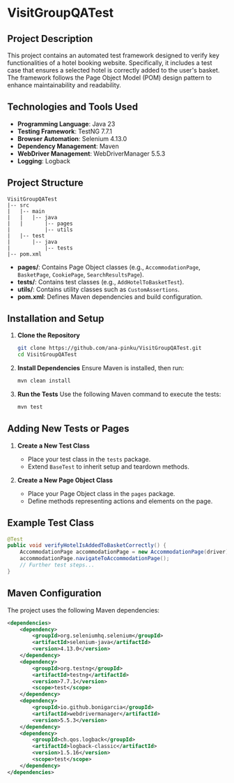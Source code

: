 # VisitGroupQATest

## Project Description
This project contains an automated test framework designed to verify key functionalities of a hotel booking website. Specifically, it includes a test case that ensures a selected hotel is correctly added to the user's basket. The framework follows the Page Object Model (POM) design pattern to enhance maintainability and readability.

## Technologies and Tools Used
- **Programming Language**: Java 23
- **Testing Framework**: TestNG 7.7.1
- **Browser Automation**: Selenium 4.13.0
- **Dependency Management**: Maven
- **WebDriver Management**: WebDriverManager 5.5.3
- **Logging**: Logback

## Project Structure
```
VisitGroupQATest
|-- src
|   |-- main
|   |   |-- java
|   |       |-- pages
|           |-- utils
|   |-- test
|       |-- java
|           |-- tests
|-- pom.xml
```
- **pages/**: Contains Page Object classes (e.g., `AccommodationPage`, `BasketPage`, `CookiePage`, `SearchResultsPage`).
- **tests/**: Contains test classes (e.g., `AddHotelToBasketTest`).
- **utils/**: Contains utility classes such as `CustomAssertions`.
- **pom.xml**: Defines Maven dependencies and build configuration.

## Installation and Setup
1. **Clone the Repository**
   ```bash
   git clone https://github.com/ana-pinku/VisitGroupQATest.git
   cd VisitGroupQATest
   ```

2. **Install Dependencies**
   Ensure Maven is installed, then run:
   ```bash
   mvn clean install
   ```

3. **Run the Tests**
   Use the following Maven command to execute the tests:
   ```bash
   mvn test
   ```

## Adding New Tests or Pages
1. **Create a New Test Class**
    - Place your test class in the `tests` package.
    - Extend `BaseTest` to inherit setup and teardown methods.

2. **Create a New Page Object Class**
    - Place your Page Object class in the `pages` package.
    - Define methods representing actions and elements on the page.

## Example Test Class
```java
@Test
public void verifyHotelIsAddedToBasketCorrectly() {
    AccommodationPage accommodationPage = new AccommodationPage(driver);
    accommodationPage.navigateToAccommodationPage();
    // Further test steps...
}
```

## Maven Configuration
The project uses the following Maven dependencies:
```xml
<dependencies>
    <dependency>
        <groupId>org.seleniumhq.selenium</groupId>
        <artifactId>selenium-java</artifactId>
        <version>4.13.0</version>
    </dependency>
    <dependency>
        <groupId>org.testng</groupId>
        <artifactId>testng</artifactId>
        <version>7.7.1</version>
        <scope>test</scope>
    </dependency>
    <dependency>
        <groupId>io.github.bonigarcia</groupId>
        <artifactId>webdrivermanager</artifactId>
        <version>5.5.3</version>
    </dependency>
    <dependency>
        <groupId>ch.qos.logback</groupId>
        <artifactId>logback-classic</artifactId>
        <version>1.5.16</version>
        <scope>test</scope>
    </dependency>
</dependencies>
```



